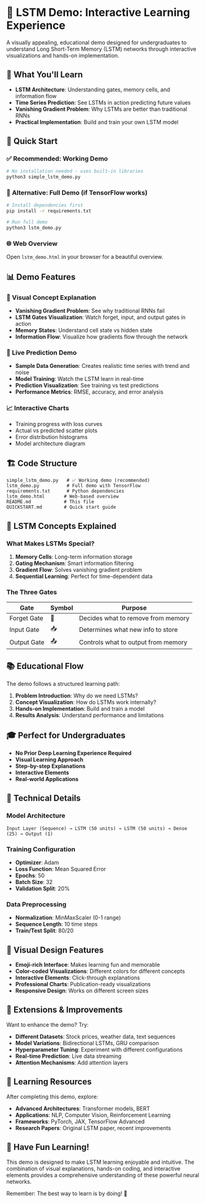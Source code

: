 # 🧠 LSTM Demo: Interactive Learning Experience

A visually appealing, educational demo designed for undergraduates to understand Long Short-Term Memory (LSTM) networks through interactive visualizations and hands-on implementation.

## 🎯 What You'll Learn

- **LSTM Architecture**: Understanding gates, memory cells, and information flow
- **Time Series Prediction**: See LSTMs in action predicting future values
- **Vanishing Gradient Problem**: Why LSTMs are better than traditional RNNs
- **Practical Implementation**: Build and train your own LSTM model

## 🚀 Quick Start

### ✅ **Recommended: Working Demo**
```bash
# No installation needed - uses built-in libraries
python3 simple_lstm_demo.py
```

### 🔧 **Alternative: Full Demo (if TensorFlow works)**
```bash
# Install dependencies first
pip install -r requirements.txt

# Run full demo
python3 lstm_demo.py
```

### 🌐 **Web Overview**
Open `lstm_demo.html` in your browser for a beautiful overview.

## 📊 Demo Features

### 🎨 Visual Concept Explanation
- **Vanishing Gradient Problem**: See why traditional RNNs fail
- **LSTM Gates Visualization**: Watch forget, input, and output gates in action
- **Memory States**: Understand cell state vs hidden state
- **Information Flow**: Visualize how gradients flow through the network

### 🔮 Live Prediction Demo
- **Sample Data Generation**: Creates realistic time series with trend and noise
- **Model Training**: Watch the LSTM learn in real-time
- **Prediction Visualization**: See training vs test predictions
- **Performance Metrics**: RMSE, accuracy, and error analysis

### 📈 Interactive Charts
- Training progress with loss curves
- Actual vs predicted scatter plots
- Error distribution histograms
- Model architecture diagram

## 🏗️ Code Structure

```
simple_lstm_demo.py   # ✅ Working demo (recommended)
lstm_demo.py          # Full demo with TensorFlow
requirements.txt      # Python dependencies
lstm_demo.html       # Web-based overview
README.md            # This file
QUICKSTART.md        # Quick start guide
```

## 🧠 LSTM Concepts Explained

### What Makes LSTMs Special?

1. **Memory Cells**: Long-term information storage
2. **Gating Mechanism**: Smart information filtering
3. **Gradient Flow**: Solves vanishing gradient problem
4. **Sequential Learning**: Perfect for time-dependent data

### The Three Gates

| Gate | Symbol | Purpose |
|------|--------|---------|
| Forget Gate | 🚪 | Decides what to remove from memory |
| Input Gate | 📥 | Determines what new info to store |
| Output Gate | 📤 | Controls what to output from memory |

## 📚 Educational Flow

The demo follows a structured learning path:

1. **Problem Introduction**: Why do we need LSTMs?
2. **Concept Visualization**: How do LSTMs work internally?
3. **Hands-on Implementation**: Build and train a model
4. **Results Analysis**: Understand performance and limitations

## 🎓 Perfect for Undergraduates

- **No Prior Deep Learning Experience Required**
- **Visual Learning Approach**
- **Step-by-step Explanations**
- **Interactive Elements**
- **Real-world Applications**

## 🔧 Technical Details

### Model Architecture
```
Input Layer (Sequence) → LSTM (50 units) → LSTM (50 units) → Dense (25) → Output (1)
```

### Training Configuration
- **Optimizer**: Adam
- **Loss Function**: Mean Squared Error
- **Epochs**: 50
- **Batch Size**: 32
- **Validation Split**: 20%

### Data Preprocessing
- **Normalization**: MinMaxScaler (0-1 range)
- **Sequence Length**: 10 time steps
- **Train/Test Split**: 80/20

## 🎨 Visual Design Features

- **Emoji-rich Interface**: Makes learning fun and memorable
- **Color-coded Visualizations**: Different colors for different concepts
- **Interactive Elements**: Click-through explanations
- **Professional Charts**: Publication-ready visualizations
- **Responsive Design**: Works on different screen sizes

## 🚀 Extensions & Improvements

Want to enhance the demo? Try:

- **Different Datasets**: Stock prices, weather data, text sequences
- **Model Variations**: Bidirectional LSTMs, GRU comparison
- **Hyperparameter Tuning**: Experiment with different configurations
- **Real-time Prediction**: Live data streaming
- **Attention Mechanisms**: Add attention layers

## 📖 Learning Resources

After completing this demo, explore:

- **Advanced Architectures**: Transformer models, BERT
- **Applications**: NLP, Computer Vision, Reinforcement Learning
- **Frameworks**: PyTorch, JAX, TensorFlow Advanced
- **Research Papers**: Original LSTM paper, recent improvements

## 🎉 Have Fun Learning!

This demo is designed to make LSTM learning enjoyable and intuitive. The combination of visual explanations, hands-on coding, and interactive elements provides a comprehensive understanding of these powerful neural networks.

Remember: The best way to learn is by doing! 🚀
